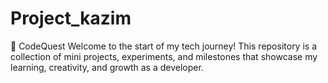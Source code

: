 # Project_kazim
🚀 CodeQuest
Welcome to the start of my tech journey! This repository is a collection of mini projects, experiments, and milestones that showcase my learning, creativity, and growth as a developer.

